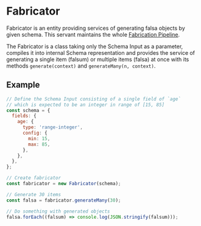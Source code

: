 # Fabricator

Fabricator is an entity providing services of generating falsa objects by given schema. This servant maintains
the whole [Fabrication Pipeline](../01_fabrication-pipeline.md).

The Fabricator is a class taking only the Schema Input as a parameter, compiles it into internal Schema representation
and provides the service of generating a single item (falsum) or multiple items (falsa) at once with its methods
`generate(context)` and `generateMany(n, context)`.

## Example

```javascript
// Define the Schema Input consisting of a single field of `age`
// which is expected to be an integer in range of [15, 85]
const schema = {
  fields: {
    age: {
      type: 'range-integer',
      config: {
        min: 15,
        max: 85,
      },
    },
  },
};

// Create fabricator
const fabricator = new Fabricator(schema);

// Generate 30 items
const falsa = fabricator.generateMany(30);

// Do something with generated objects
falsa.forEach((falsum) => console.log(JSON.stringify(falsum)));
```
